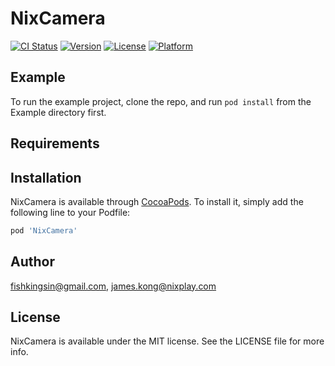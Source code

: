 
# NixCamera

[![CI Status](http://img.shields.io/travis/fishkingsin@gmail.com/NixCamera.svg?style=flat)](https://travis-ci.org/fishkingsin@gmail.com/NixCamera)
[![Version](https://img.shields.io/cocoapods/v/NixCamera.svg?style=flat)](http://cocoapods.org/pods/NixCamera)
[![License](https://img.shields.io/cocoapods/l/NixCamera.svg?style=flat)](http://cocoapods.org/pods/NixCamera)
[![Platform](https://img.shields.io/cocoapods/p/NixCamera.svg?style=flat)](http://cocoapods.org/pods/NixCamera)

## Example

To run the example project, clone the repo, and run `pod install` from the Example directory first.

## Requirements

## Installation

NixCamera is available through [CocoaPods](http://cocoapods.org). To install
it, simply add the following line to your Podfile:

```ruby
pod 'NixCamera'
```

## Author

fishkingsin@gmail.com, james.kong@nixplay.com

## License

NixCamera is available under the MIT license. See the LICENSE file for more info.
